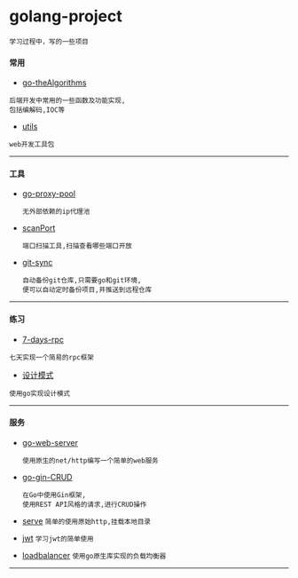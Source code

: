 # golang-project


```text
学习过程中，写的一些项目
``` 


#### 常用
- [go-theAlgorithms](https://github.com/WangJiu-czy/golang-demo/tree/main/go-theAlgorithms)
```text
后端开发中常用的一些函数及功能实现,
包括编解码,IOC等
```

- [utils](https://github.com/WangJiu-czy/golang-demo/tree/main/utils)
 ```text
web开发工具包
```



---
#### 工具
- [go-proxy-pool](https://github.com/WangJiu-czy/golang-demo/tree/main/go-proxy-pool)
  ```text
  无外部依赖的ip代理池
  ```

- [scanPort](https://github.com/WangJiu-czy/golang-demo/tree/main/scanPort)
  ```text
  端口扫描工具,扫描查看哪些端口开放
  ```

- [git-sync](https://github.com/WangJiu-czy/golang-demo/tree/main/git-sync)
  ```text
  自动备份git仓库,只需要go和git环境,
  便可以自动定时备份项目,并推送到远程仓库
  ```
---
#### 练习
- [7-days-rpc](https://github.com/WangJiu-czy/golang-demo/tree/main/7-days/GeeRPC)
 ```text
七天实现一个简易的rpc框架
```

- [设计模式](https://github.com/WangJiu-czy/golang-demo/tree/main/design)
```text
使用go实现设计模式
```

---
#### 服务

- [go-web-server](https://github.com/WangJiu-czy/golang-demo/tree/main/go-web-server)
  ```text
  使用原生的net/http编写一个简单的web服务
  ```
  
- [go-gin-CRUD](https://github.com/WangJiu-czy/golang-demo/tree/main/go-gin-CRUD) 
  ```text
  在Go中使用Gin框架,
  使用REST API风格的请求,进行CRUD操作
  ```
- [serve](https://github.com/WangJiu-czy/golang-demo/tree/main/serve)
  ```简单的使用原始http,挂载本地目录```
- [jwt](https://github.com/WangJiu-czy/golang-demo/tree/main/jwt)
  ```学习jwt的简单使用```

- [loadbalancer](https://github.com/WangJiu-czy/golang-demo/tree/main/loadbalancer)
  ```使用go原生库实现的负载均衡器```
---




